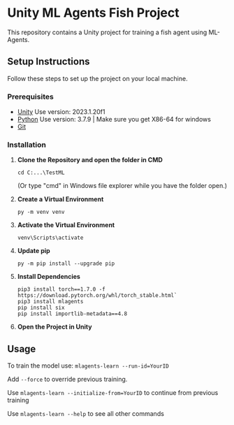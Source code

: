 # Unity ML Agents Fish Project

This repository contains a Unity project for training a fish agent using ML-Agents.

## Setup Instructions

Follow these steps to set up the project on your local machine.

### Prerequisites

- [Unity](https://unity.com/) Use version: 2023.1.20f1
- [Python](https://www.python.org/downloads/release/python-379/) Use version: 3.7.9 | Make sure you get X86-64 for windows
- [Git](https://git-scm.com/)

### Installation

1. **Clone the Repository and open the folder in CMD**
   
   `cd C:...\TestML`
   
   (Or type "cmd" in Windows file explorer while you have the folder open.)

2. **Create a Virtual Environment**
   
   `py -m venv venv`

3. **Activate the Virtual Environment**

   `venv\Scripts\activate`

4. **Update pip**
   
   `py -m pip install --upgrade pip`

5. **Install Dependencies**
   
   ```
   pip3 install torch==1.7.0 -f https://download.pytorch.org/whl/torch_stable.html`
   pip3 install mlagents
   pip install six
   pip install importlib-metadata==4.8
   ```

6. **Open the Project in Unity**


## Usage

To train the model use: `mlagents-learn --run-id=YourID`

Add `--force` to override previous training.

Use `mlagents-learn --initialize-from=YourID` to continue from previous training

Use `mlagents-learn --help` to see all other commands
